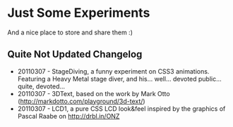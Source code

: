 Just Some Experiments
=====================

And a nice place to store and share them :)

Quite Not Updated Changelog
---------------------------

 * 20110307 - StageDiving, a funny experiment on CSS3 animations. Featuring a Heavy Metal stage diver, and his... well... devoted public... quite, devoted...
 * 20110307 - 3DText, based on the work by Mark Otto (http://markdotto.com/playground/3d-text/)
 * 20110307 - LCD1, a pure CSS LCD look&feel inspired by the graphics of Pascal Raabe on http://drbl.in/ONZ

